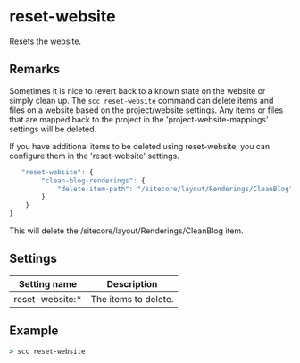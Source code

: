 reset-website
=============
Resets the website.

Remarks
-------
Sometimes it is nice to revert back to a known state on the website or simply clean up. The `scc reset-website` command
can delete items and files on a website based on the project/website settings. Any items or files that are mapped back 
to the project in the 'project-website-mappings' settings will be deleted.

If you have additional items to be deleted using reset-website, you can configure them in the 'reset-website' settings.

```js
   "reset-website": {
        "clean-blog-renderings": {
            "delete-item-path": "/sitecore/layout/Renderings/CleanBlog" 
        }
    }
}
```

This will delete the /sitecore/layout/Renderings/CleanBlog item.

Settings
--------
| Setting name    | Description             | 
|-----------------|-------------------------|
| reset-website:* | The items to delete.    |

Example
-------
```cmd
> scc reset-website
```